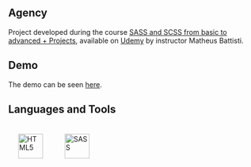 ## Agency
Project developed during the course [SASS and SCSS from basic to advanced + Projects](https://www.udemy.com/course/sass-e-scss-do-basico-ao-avancado-projetos/), available on [Udemy](https://www.udemy.com/) by instructor Matheus Battisti.

## Demo
The demo can be seen [here](https://carinecasagrande.github.io/agency/).

## Languages and Tools  
<div>
  <img style="margin: 20px" src="https://upload.wikimedia.org/wikipedia/commons/thumb/6/61/HTML5_logo_and_wordmark.svg/2048px-HTML5_logo_and_wordmark.svg.png" alt="HTML5" height="50" />
  <a href="https://sass-lang.com/" target="_blank">
    <img style="margin: 20px" src="https://upload.wikimedia.org/wikipedia/commons/thumb/9/96/Sass_Logo_Color.svg/1280px-Sass_Logo_Color.svg.png" alt="SASS" height="50" />
  </a>
</div>
